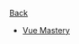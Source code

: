 [Back](https://github.com/coolinmc6/front-end-dev)

- [Vue Mastery](https://github.com/coolinmc6/front-end-dev/blob/master/vue/vue-mastery.md)

